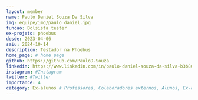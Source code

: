 ```yaml
---
layout: member
name: Paulo Daniel Souza Da Silva
img: equipe/img/paulo_daniel.jpg
funcao: Bolsista tester
ex-projeto: phoebus 
desde: 2023-04-06
saiu: 2024-10-14
description: Testador na Phoebus
home_page: # home page
github: https://github.com/PauloD-Souza
linkedin: https://www.linkedin.com/in/paulo-daniel-souza-da-silva-b3b86520b/
instagram: #Instagram
twitter: #Twitter
importance: 4
category: Ex-alunos # Professores, Colaboradores externos, Alunos, Ex-alunos
---
```

